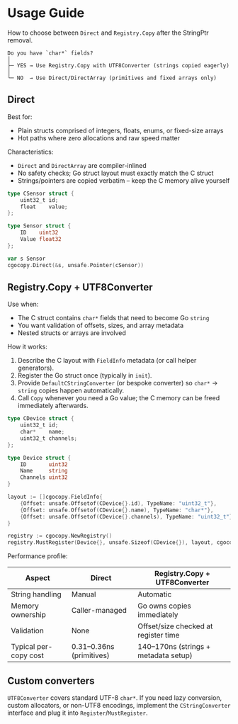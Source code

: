 # Usage Guide

How to choose between `Direct` and `Registry.Copy` after the StringPtr removal.

```
Do you have `char*` fields?
│
├─ YES → Use Registry.Copy with UTF8Converter (strings copied eagerly)
│
└─ NO  → Use Direct/DirectArray (primitives and fixed arrays only)
```

## Direct

Best for:

- Plain structs comprised of integers, floats, enums, or fixed-size arrays
- Hot paths where zero allocations and raw speed matter

Characteristics:

- `Direct` and `DirectArray` are compiler-inlined
- No safety checks; Go struct layout must exactly match the C struct
- Strings/pointers are copied verbatim – keep the C memory alive yourself

```go
type CSensor struct {
    uint32_t id;
    float    value;
};

type Sensor struct {
    ID    uint32
    Value float32
};

var s Sensor
cgocopy.Direct(&s, unsafe.Pointer(cSensor))
```

## Registry.Copy + UTF8Converter

Use when:

- The C struct contains `char*` fields that need to become Go `string`
- You want validation of offsets, sizes, and array metadata
- Nested structs or arrays are involved

How it works:

1. Describe the C layout with `FieldInfo` metadata (or call helper generators).
2. Register the Go struct once (typically in `init`).
3. Provide `DefaultCStringConverter` (or bespoke converter) so `char*` → `string` copies happen automatically.
4. Call `Copy` whenever you need a Go value; the C memory can be freed immediately afterwards.

```go
type CDevice struct {
    uint32_t id;
    char*    name;
    uint32_t channels;
};

type Device struct {
    ID       uint32
    Name     string
    Channels uint32
}

layout := []cgocopy.FieldInfo{
    {Offset: unsafe.Offsetof(CDevice{}.id), TypeName: "uint32_t"},
    {Offset: unsafe.Offsetof(CDevice{}.name), TypeName: "char*"},
    {Offset: unsafe.Offsetof(CDevice{}.channels), TypeName: "uint32_t"},
}

registry := cgocopy.NewRegistry()
registry.MustRegister(Device{}, unsafe.Sizeof(CDevice{}), layout, cgocopy.DefaultCStringConverter)
```

Performance profile:

| Aspect                | Direct            | Registry.Copy + UTF8Converter |
|-----------------------|-------------------|-------------------------------|
| String handling       | Manual            | Automatic                     |
| Memory ownership      | Caller-managed    | Go owns copies immediately    |
| Validation            | None              | Offset/size checked at register time |
| Typical per-copy cost | 0.31–0.36ns (primitives) | 140–170ns (strings + metadata setup) |

## Custom converters

`UTF8Converter` covers standard UTF-8 `char*`. If you need lazy conversion, custom allocators, or non-UTF8 encodings, implement the `CStringConverter` interface and plug it into `Register`/`MustRegister`.
